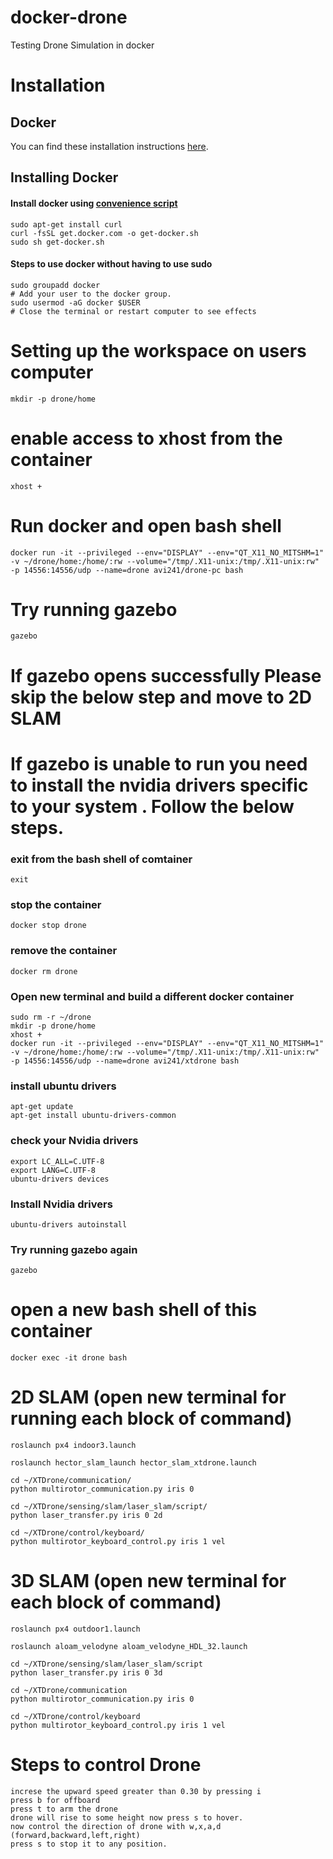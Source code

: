 # docker-drone
Testing Drone Simulation in docker

# Installation 
## Docker

You can find these installation instructions [here](https://docs.px4.io/master/en/test_and_ci/docker.html).

## Installing Docker

#### Install docker using [convenience script](https://docs.docker.com/install/linux/docker-ce/ubuntu/#install-using-the-convenience-script)
    
    sudo apt-get install curl
    curl -fsSL get.docker.com -o get-docker.sh
    sudo sh get-docker.sh

#### Steps to use docker without having to use sudo
    
    sudo groupadd docker
    # Add your user to the docker group.
    sudo usermod -aG docker $USER
    # Close the terminal or restart computer to see effects

# Setting up the workspace on users computer

    mkdir -p drone/home

   # enable access to xhost from the container
    xhost +

   # Run docker and open bash shell

    docker run -it --privileged --env="DISPLAY" --env="QT_X11_NO_MITSHM=1" -v ~/drone/home:/home/:rw --volume="/tmp/.X11-unix:/tmp/.X11-unix:rw" -p 14556:14556/udp --name=drone avi241/drone-pc bash
    
   # Try running gazebo
    gazebo
   
   # If gazebo opens successfully Please skip the below step and move to 2D SLAM
   
   # If gazebo is unable to run you need to install the nvidia drivers specific to your system . Follow the below steps.
   
   ### exit from the bash shell of comtainer
    exit
   ### stop the container
    docker stop drone
   ### remove the container
    docker rm drone
   ### Open new terminal and build a different docker container
    sudo rm -r ~/drone
    mkdir -p drone/home
    xhost + 
    docker run -it --privileged --env="DISPLAY" --env="QT_X11_NO_MITSHM=1" -v ~/drone/home:/home/:rw --volume="/tmp/.X11-unix:/tmp/.X11-unix:rw" -p 14556:14556/udp --name=drone avi241/xtdrone bash
   ### install ubuntu drivers
    apt-get update
    apt-get install ubuntu-drivers-common
   ### check your Nvidia drivers
    export LC_ALL=C.UTF-8
    export LANG=C.UTF-8
    ubuntu-drivers devices
   ### Install Nvidia drivers
    ubuntu-drivers autoinstall
   ### Try running gazebo again
    gazebo
    
   # open a new bash shell of this container
   
    docker exec -it drone bash
    
   # 2D SLAM (open new terminal for running each block of command)
    
    roslaunch px4 indoor3.launch 
    
    roslaunch hector_slam_launch hector_slam_xtdrone.launch
    
    cd ~/XTDrone/communication/
    python multirotor_communication.py iris 0
    
    cd ~/XTDrone/sensing/slam/laser_slam/script/
    python laser_transfer.py iris 0 2d
    
    cd ~/XTDrone/control/keyboard/
    python multirotor_keyboard_control.py iris 1 vel


   # 3D SLAM  (open new terminal for each block of command)

    roslaunch px4 outdoor1.launch
    
    roslaunch aloam_velodyne aloam_velodyne_HDL_32.launch
    
    cd ~/XTDrone/sensing/slam/laser_slam/script
    python laser_transfer.py iris 0 3d
    
    cd ~/XTDrone/communication
    python multirotor_communication.py iris 0 
    
    cd ~/XTDrone/control/keyboard
    python multirotor_keyboard_control.py iris 1 vel

   # Steps to control Drone
    increse the upward speed greater than 0.30 by pressing i
    press b for offboard
    press t to arm the drone
    drone will rise to some height now press s to hover.
    now control the direction of drone with w,x,a,d (forward,backward,left,right)
    press s to stop it to any position.
